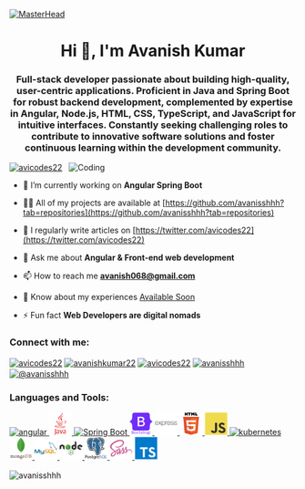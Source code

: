 [![MasterHead](https://www.zealousweb.com/wp-content/uploads/2021/05/Featured-%E2%80%93-6.jpg)]()
<h1 align="center">Hi 👋, I'm Avanish Kumar</h1>
<h3 align="center">Full-stack developer passionate about building high-quality, user-centric applications. Proficient in Java and Spring Boot for robust backend development, complemented by expertise in Angular, Node.js, HTML, CSS, TypeScript, and JavaScript for intuitive interfaces. Constantly seeking challenging roles to contribute to innovative software solutions and foster continuous learning within the development community.</h3>
<img align="right" alt="Coding" width="400" src="https://media.tenor.com/Ug6cbVA1ZsMAAAAd/developer.gif">


<p align="left"> <a href="https://twitter.com/avicodes22" target="blank"><img src="https://img.shields.io/twitter/follow/avicodes22?logo=twitter&style=for-the-badge" alt="avicodes22" /></a> </p>

- 🌱 I’m currently working on  **Angular Spring Boot**

- 👨‍💻 All of my projects are available at [https://github.com/avanisshhh?tab=repositories](https://github.com/avanisshhh?tab=repositories)

- 📝 I regularly write articles on [https://twitter.com/avicodes22](https://twitter.com/avicodes22)

- 💬 Ask me about **Angular & Front-end web development**

- 📫 How to reach me **avanish068@gmail.com**

- 📄 Know about my experiences [
Available Soon](
https://shorturl.at/drGH11)

- ⚡ Fun fact **Web Developers are digital nomads**

<h3 align="left">Connect with me:</h3>
<p align="left">
<a href="https://twitter.com/avicodes22" target="blank"><img align="center" src="https://raw.githubusercontent.com/rahuldkjain/github-profile-readme-generator/master/src/images/icons/Social/twitter.svg" alt="avicodes22" height="30" width="40" /></a>
<a href="https://linkedin.com/in/avanishkumar22" target="blank"><img align="center" src="https://raw.githubusercontent.com/rahuldkjain/github-profile-readme-generator/master/src/images/icons/Social/linked-in-alt.svg" alt="avanishkumar22" height="30" width="40" /></a>
<a href="https://instagram.com/avicodes22" target="blank"><img align="center" src="https://raw.githubusercontent.com/rahuldkjain/github-profile-readme-generator/master/src/images/icons/Social/instagram.svg" alt="avicodes22" height="30" width="40" /></a>
<a href="https://www.leetcode.com/avanisshhh" target="blank"><img align="center" src="https://raw.githubusercontent.com/rahuldkjain/github-profile-readme-generator/master/src/images/icons/Social/leet-code.svg" alt="avanisshhh" height="30" width="40" /></a>
<a href="https://www.hackerearth.com/@avanisshhh" target="blank"><img align="center" src="https://raw.githubusercontent.com/rahuldkjain/github-profile-readme-generator/master/src/images/icons/Social/hackerearth.svg" alt="@avanisshhh" height="30" width="40" /></a>
</p>

<h3 align="left">Languages and Tools:</h3>
<p align="left"> <a href="https://angular.io" target="_blank" rel="noreferrer"> <img src="https://angular.io/assets/images/logos/angular/angular.svg" alt="angular" width="40" height="40"/> </a>
  <a href="https://www.java.com" target="_blank" rel="noreferrer">
    <img
      src="https://raw.githubusercontent.com/devicons/devicon/master/icons/java/java-plain-wordmark.svg"
      alt="Java"
      width="40"
      height="40"
    />
  </a>
  <a href="https://spring.io" target="_blank" rel="noreferrer">
    <img
      src="https://static-00.iconduck.com/assets.00/spring-icon-256x256-2efvkvky.png"
      alt="Spring Boot"
      width="40"
      height="40"
    />
  </a>
  <a href="https://getbootstrap.com" target="_blank" rel="noreferrer"> <img src="https://raw.githubusercontent.com/devicons/devicon/master/icons/bootstrap/bootstrap-plain-wordmark.svg" alt="bootstrap" width="40" height="40"/> </a> <a href="https://expressjs.com" target="_blank" rel="noreferrer"> <img src="https://raw.githubusercontent.com/devicons/devicon/master/icons/express/express-original-wordmark.svg" alt="express" width="40" height="40"/> </a> <a href="https://www.w3.org/html/" target="_blank" rel="noreferrer"> <img src="https://raw.githubusercontent.com/devicons/devicon/master/icons/html5/html5-original-wordmark.svg" alt="html5" width="40" height="40"/> </a> <a href="https://developer.mozilla.org/en-US/docs/Web/JavaScript" target="_blank" rel="noreferrer"> <img src="https://raw.githubusercontent.com/devicons/devicon/master/icons/javascript/javascript-original.svg" alt="javascript" width="40" height="40"/> </a> <a href="https://kubernetes.io" target="_blank" rel="noreferrer"> <img src="https://www.vectorlogo.zone/logos/kubernetes/kubernetes-icon.svg" alt="kubernetes" width="40" height="40"/> </a> <a href="https://www.mongodb.com/" target="_blank" rel="noreferrer"> <img src="https://raw.githubusercontent.com/devicons/devicon/master/icons/mongodb/mongodb-original-wordmark.svg" alt="mongodb" width="40" height="40"/> </a> <a href="https://www.mysql.com/" target="_blank" rel="noreferrer"> <img src="https://raw.githubusercontent.com/devicons/devicon/master/icons/mysql/mysql-original-wordmark.svg" alt="mysql" width="40" height="40"/> </a> <a href="https://nodejs.org" target="_blank" rel="noreferrer"> <img src="https://raw.githubusercontent.com/devicons/devicon/master/icons/nodejs/nodejs-original-wordmark.svg" alt="nodejs" width="40" height="40"/> </a> <a href="https://www.postgresql.org" target="_blank" rel="noreferrer"> <img src="https://raw.githubusercontent.com/devicons/devicon/master/icons/postgresql/postgresql-original-wordmark.svg" alt="postgresql" width="40" height="40"/> </a> <a href="https://sass-lang.com" target="_blank" rel="noreferrer"> <img src="https://raw.githubusercontent.com/devicons/devicon/master/icons/sass/sass-original.svg" alt="sass" width="40" height="40"/> </a> <a href="https://www.typescriptlang.org/" target="_blank" rel="noreferrer"> <img src="https://raw.githubusercontent.com/devicons/devicon/master/icons/typescript/typescript-original.svg" alt="typescript" width="40" height="40"/> </a> </p>

<p><img align="center" src="https://github-readme-stats.vercel.app/api/top-langs?username=avanisshhh&show_icons=true&locale=en&layout=compact" alt="avanisshhh" /></p>
